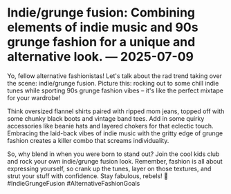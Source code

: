 # Indie/grunge fusion: Combining elements of indie music and 90s grunge fashion for a unique and alternative look. — 2025-07-09

Yo, fellow alternative fashionistas! Let's talk about the rad trend taking over the scene: indie/grunge fusion. Picture this: rocking out to some chill indie tunes while sporting 90s grunge fashion vibes – it's like the perfect mixtape for your wardrobe!

Think oversized flannel shirts paired with ripped mom jeans, topped off with some chunky black boots and vintage band tees. Add in some quirky accessories like beanie hats and layered chokers for that eclectic touch. Embracing the laid-back vibes of indie music with the gritty edge of grunge fashion creates a killer combo that screams individuality.

So, why blend in when you were born to stand out? Join the cool kids club and rock your own indie/grunge fusion look. Remember, fashion is all about expressing yourself, so crank up the tunes, layer on those textures, and strut your stuff with confidence. Stay fabulous, rebels! 🤘 #IndieGrungeFusion #AlternativeFashionGoals